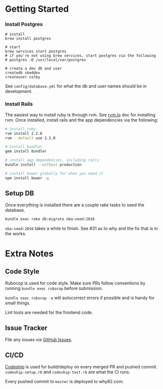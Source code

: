 # Getting Started

### Install Postgres

```
# install
brew install postgres

# start
brew services start postgres
# if you're not using brew services, start postgres via the following
# postgres -D /usr/local/var/postgres

# create a dev db and user
createdb skeddev
createuser colby
```

See `config/database.yml` for what the db and user names should be in development.

### Install Rails

The easiest way to install ruby is through rvm. See [rvm.io](http://rvm.io) doc for installing rvm.
Once installed, install rails and the app dependencies via the following:

```bash
# install ruby
rvm install 2.2.0
rvm --default use 2.2.0

# install bundler
gem install bundler

# install app dependencies, including rails
bundle install --without production

# install bower globally for when you need it
npm install bower -g
```

## Setup DB

Once everything is installed there are a couple rake tasks to seed the database.

```bash
bundle exec rake db:migrate nba:seed:2016
```

`nba:seed:2016` takes a while to finish. See #31 as to why and the fix that is in the works.

# Extra Notes

## Code Style
Rubocop is used for code style. Make sure PRs follow conventions by 
running `bundle exec rubocop` before submission.

`bundle exec rubocop -a` will autocorrect errors if possible and is handy for small things.

Lint tools are needed for the frontend code.

## Issue Tracker
File any issues via [GitHub Issues](https://github.com/colbywhite/why82/issues).

## CI/CD
[Codeship](https://codeship.com/projects/99538) is used for build/deploy on every merged PR and pushed commit. `codeship-setup.rb`
and `codeship-test.rb` are what the CI runs.

Every pushed commit to `master` is deployed to why82.com.
